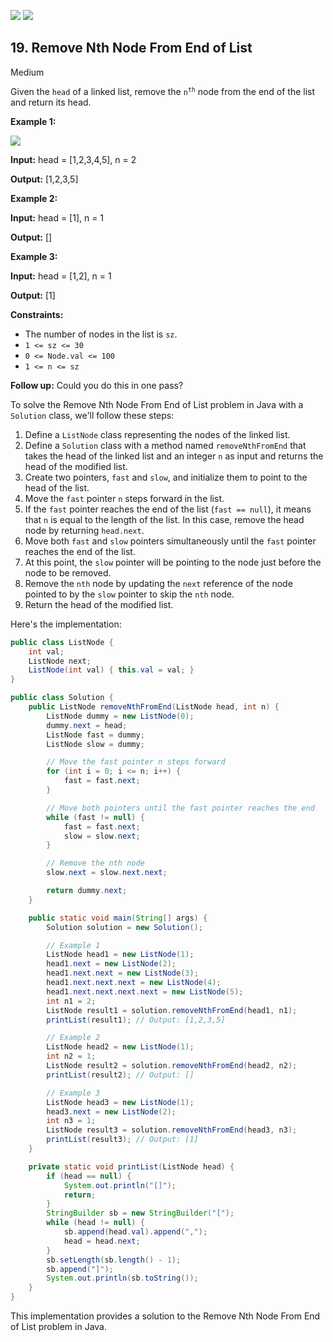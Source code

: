 [![](https://img.shields.io/github/stars/javadev/LeetCode-in-Java?label=Stars&style=flat-square)](https://github.com/javadev/LeetCode-in-Java)
[![](https://img.shields.io/github/forks/javadev/LeetCode-in-Java?label=Fork%20me%20on%20GitHub%20&style=flat-square)](https://github.com/javadev/LeetCode-in-Java/fork)

## 19\. Remove Nth Node From End of List

Medium

Given the `head` of a linked list, remove the <code>n<sup>th</sup></code> node from the end of the list and return its head.

**Example 1:**

![](https://assets.leetcode.com/uploads/2020/10/03/remove_ex1.jpg)

**Input:** head = [1,2,3,4,5], n = 2

**Output:** [1,2,3,5] 

**Example 2:**

**Input:** head = [1], n = 1

**Output:** [] 

**Example 3:**

**Input:** head = [1,2], n = 1

**Output:** [1] 

**Constraints:**

*   The number of nodes in the list is `sz`.
*   `1 <= sz <= 30`
*   `0 <= Node.val <= 100`
*   `1 <= n <= sz`

**Follow up:** Could you do this in one pass?

To solve the Remove Nth Node From End of List problem in Java with a `Solution` class, we'll follow these steps:

1. Define a `ListNode` class representing the nodes of the linked list.
2. Define a `Solution` class with a method named `removeNthFromEnd` that takes the head of the linked list and an integer `n` as input and returns the head of the modified list.
3. Create two pointers, `fast` and `slow`, and initialize them to point to the head of the list.
4. Move the `fast` pointer `n` steps forward in the list.
5. If the `fast` pointer reaches the end of the list (`fast == null`), it means that `n` is equal to the length of the list. In this case, remove the head node by returning `head.next`.
6. Move both `fast` and `slow` pointers simultaneously until the `fast` pointer reaches the end of the list.
7. At this point, the `slow` pointer will be pointing to the node just before the node to be removed.
8. Remove the `nth` node by updating the `next` reference of the node pointed to by the `slow` pointer to skip the `nth` node.
9. Return the head of the modified list.

Here's the implementation:

```java
public class ListNode {
    int val;
    ListNode next;
    ListNode(int val) { this.val = val; }
}

public class Solution {
    public ListNode removeNthFromEnd(ListNode head, int n) {
        ListNode dummy = new ListNode(0);
        dummy.next = head;
        ListNode fast = dummy;
        ListNode slow = dummy;

        // Move the fast pointer n steps forward
        for (int i = 0; i <= n; i++) {
            fast = fast.next;
        }

        // Move both pointers until the fast pointer reaches the end
        while (fast != null) {
            fast = fast.next;
            slow = slow.next;
        }

        // Remove the nth node
        slow.next = slow.next.next;

        return dummy.next;
    }

    public static void main(String[] args) {
        Solution solution = new Solution();

        // Example 1
        ListNode head1 = new ListNode(1);
        head1.next = new ListNode(2);
        head1.next.next = new ListNode(3);
        head1.next.next.next = new ListNode(4);
        head1.next.next.next.next = new ListNode(5);
        int n1 = 2;
        ListNode result1 = solution.removeNthFromEnd(head1, n1);
        printList(result1); // Output: [1,2,3,5]

        // Example 2
        ListNode head2 = new ListNode(1);
        int n2 = 1;
        ListNode result2 = solution.removeNthFromEnd(head2, n2);
        printList(result2); // Output: []

        // Example 3
        ListNode head3 = new ListNode(1);
        head3.next = new ListNode(2);
        int n3 = 1;
        ListNode result3 = solution.removeNthFromEnd(head3, n3);
        printList(result3); // Output: [1]
    }

    private static void printList(ListNode head) {
        if (head == null) {
            System.out.println("[]");
            return;
        }
        StringBuilder sb = new StringBuilder("[");
        while (head != null) {
            sb.append(head.val).append(",");
            head = head.next;
        }
        sb.setLength(sb.length() - 1);
        sb.append("]");
        System.out.println(sb.toString());
    }
}
```

This implementation provides a solution to the Remove Nth Node From End of List problem in Java.